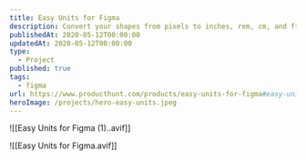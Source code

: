 ```yaml
---
title: Easy Units for Figma
description: Convert your shapes from pixels to inches, rem, cm, and ft.
publishedAt: 2020-05-12T00:00:00
updatedAt: 2020-05-12T00:00:00
type:
  - Project
published: true
tags:
  - figma
url: https://www.producthunt.com/products/easy-units-for-figma#easy-units-for-figma
heroImage: /projects/hero-easy-units.jpeg
---
```

![[Easy Units for Figma (1)..avif]]

![[Easy Units for Figma.avif]]
